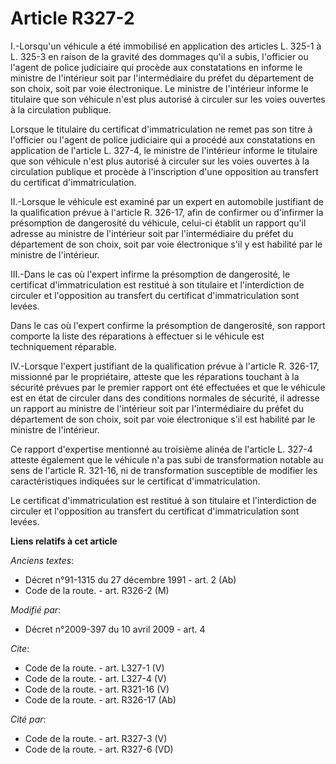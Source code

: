 # Article R327-2

I.-Lorsqu'un véhicule a été immobilisé en application des articles L. 325-1 à L. 325-3 en raison de la gravité des dommages
qu'il a subis, l'officier ou l'agent de police judiciaire qui procède aux constatations en informe le ministre de l'intérieur
soit par l'intermédiaire du préfet du département de son choix, soit par voie électronique. Le ministre de l'intérieur
informe le titulaire que son véhicule n'est plus autorisé à circuler sur les voies ouvertes à la circulation publique. 

Lorsque le titulaire du certificat d'immatriculation ne remet pas son titre à l'officier ou l'agent de police judiciaire qui
a procédé aux constatations en application de l'article L. 327-4, le ministre de l'intérieur informe le titulaire que son
véhicule n'est plus autorisé à circuler sur les voies ouvertes à la circulation publique et procède à l'inscription d'une
opposition au transfert du certificat d'immatriculation. 

II.-Lorsque le véhicule est examiné par un expert en automobile justifiant de la qualification prévue à l'article R. 326-17,
afin de confirmer ou d'infirmer la présomption de dangerosité du véhicule, celui-ci établit un rapport qu'il adresse au
ministre de l'intérieur soit par l'intermédiaire du préfet du département de son choix, soit par voie électronique s'il y est
habilité par le ministre de l'intérieur. 

III.-Dans le cas où l'expert infirme la présomption de dangerosité, le certificat d'immatriculation est restitué à son
titulaire et l'interdiction de circuler et l'opposition au transfert du certificat d'immatriculation sont levées. 

Dans le cas où l'expert confirme la présomption de dangerosité, son rapport comporte la liste des réparations à effectuer si
le véhicule est techniquement réparable. 

IV.-Lorsque l'expert justifiant de la qualification prévue à l'article R. 326-17, missionné par le propriétaire, atteste que
les réparations touchant à la sécurité prévues par le premier rapport ont été effectuées et que le véhicule est en état de
circuler dans des conditions normales de sécurité, il adresse un rapport au ministre de l'intérieur soit par l'intermédiaire
du préfet du département de son choix, soit par voie électronique s'il est habilité par le ministre de l'intérieur. 

Ce rapport d'expertise mentionné au troisième alinéa de l'article L. 327-4 atteste également que le véhicule n'a pas subi de
transformation notable au sens de l'article R. 321-16, ni de transformation susceptible de modifier les caractéristiques
indiquées sur le certificat d'immatriculation. 

Le certificat d'immatriculation est restitué à son titulaire et l'interdiction de circuler et l'opposition au transfert du
certificat d'immatriculation sont levées.

**Liens relatifs à cet article**

_Anciens textes_:

  - Décret n°91-1315 du 27 décembre 1991 - art. 2 (Ab)
  - Code de la route. - art. R326-2 (M)

_Modifié par_:

  - Décret n°2009-397 du 10 avril 2009 - art. 4

_Cite_:

  - Code de la route. - art. L327-1 (V)
  - Code de la route. - art. L327-4 (V)
  - Code de la route. - art. R321-16 (V)
  - Code de la route. - art. R326-17 (Ab)

_Cité par_:

  - Code de la route. - art. R327-3 (V)
  - Code de la route. - art. R327-6 (VD)
